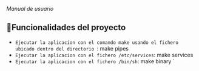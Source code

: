 <em> Manual de usuario </em>

## :hammer:Funcionalidades del proyecto

- `Ejecutar la aplicacion con el comando make usando el fichero ubicado dentro del directorio `: make pipes 
- `Ejecutar la aplicacion con el fichero /etc/services`: make services 
- `Ejecutar la aplicacion con el fichero /bin/sh`: make binary `








